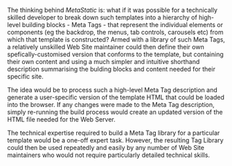 The thinking behind *MetaStatic* is: what if it was possible for a technically skilled developer to break down such templates into a hierarchy of high-level building blocks - Meta Tags - that represent the individual elements or components (eg the backdrop, the menus, tab controls, carousels etc) from which that template is constructed?  Armed with a library of such Meta Tags, a relatively unskilled Web Site maintainer could then define their own spefically-customised version that conforms to the template, but containing their own content and using a much simpler and intuitive shorthand description summarising the bulding blocks and content needed for their specific site.

The idea would be to process such a high-level Meta Tag description and generate a user-specific version of the template HTML that could be loaded into the browser.  If any changes were made to the Meta Tag description, simply re-running the build process would create an updated version of the HTML file needed for the Web Server.

The technical expertise required to build a Meta Tag library for a particular template would be a one-off expert task.  However, the resulting Tag Library could then be used repeatedly and easily by any number of Web Site maintainers who would not require particularly detailed technical skills.
